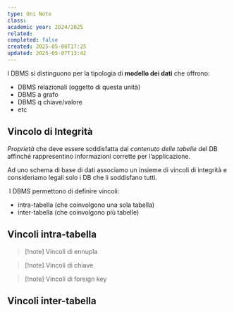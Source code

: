 ```yaml
---
type: Uni Note
class: 
academic year: 2024/2025
related: 
completed: false
created: 2025-05-06T17:25
updated: 2025-05-07T13:42
---
```

I DBMS si distinguono per la tipologia di **modello dei dati** che offrono:
- DBMS relazionali (oggetto di questa unità)
- DBMS a grafo
- DBMS q chiave/valore
- etc

## Vincolo di Integrità

*Proprietà* che deve essere soddisfatta dal *contenuto delle tabelle* del DB affinché rappresentino informazioni corrette per l’applicazione.

Ad uno schema di base di dati associamo un insieme di vincoli di integrità e consideriamo legali solo i DB che li soddisfano tutti.

 I DBMS permettono di definire vincoli:
- intra-tabella (che coinvolgono una sola tabella)
- inter-tabella (che coinvolgono più tabelle)

## Vincoli intra-tabella

>[!note] Vincoli di ennupla

>[!note] Vincoli di chiave

>[!note] Vincoli di foreign key

## Vincoli inter-tabella


